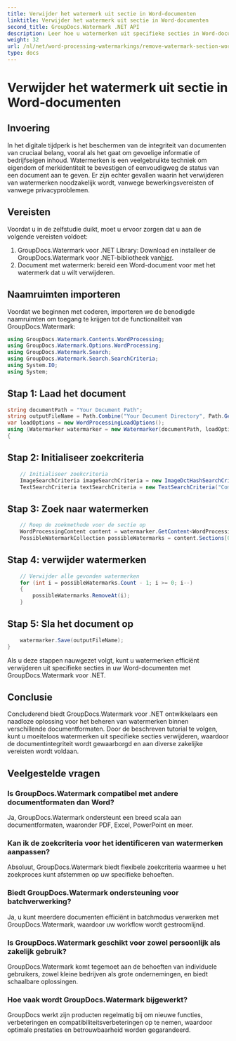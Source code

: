 ```yaml
---
title: Verwijder het watermerk uit sectie in Word-documenten
linktitle: Verwijder het watermerk uit sectie in Word-documenten
second_title: GroupDocs.Watermark .NET API
description: Leer hoe u watermerken uit specifieke secties in Word-documenten verwijdert met GroupDocs.Watermark voor .NET. Uitgebreide tutorial beschikbaar hier.
weight: 32
url: /nl/net/word-processing-watermarkings/remove-watermark-section-word-docs/
type: docs
---
```

# Verwijder het watermerk uit sectie in Word-documenten

## Invoering
In het digitale tijdperk is het beschermen van de integriteit van documenten van cruciaal belang, vooral als het gaat om gevoelige informatie of bedrijfseigen inhoud. Watermerken is een veelgebruikte techniek om eigendom of merkidentiteit te bevestigen of eenvoudigweg de status van een document aan te geven. Er zijn echter gevallen waarin het verwijderen van watermerken noodzakelijk wordt, vanwege bewerkingsvereisten of vanwege privacyproblemen.
## Vereisten
Voordat u in de zelfstudie duikt, moet u ervoor zorgen dat u aan de volgende vereisten voldoet:
1.  GroupDocs.Watermark voor .NET Library: Download en installeer de GroupDocs.Watermark voor .NET-bibliotheek van[hier](https://releases.groupdocs.com/Watermark/net/).
2. Document met watermerk: bereid een Word-document voor met het watermerk dat u wilt verwijderen.

## Naamruimten importeren
Voordat we beginnen met coderen, importeren we de benodigde naamruimten om toegang te krijgen tot de functionaliteit van GroupDocs.Watermark:
```csharp
using GroupDocs.Watermark.Contents.WordProcessing;
using GroupDocs.Watermark.Options.WordProcessing;
using GroupDocs.Watermark.Search;
using GroupDocs.Watermark.Search.SearchCriteria;
using System.IO;
using System;
```
## Stap 1: Laad het document
```csharp
string documentPath = "Your Document Path";
string outputFileName = Path.Combine("Your Document Directory", Path.GetFileName(documentPath));
var loadOptions = new WordProcessingLoadOptions();
using (Watermarker watermarker = new Watermarker(documentPath, loadOptions))
{
```
## Stap 2: Initialiseer zoekcriteria
```csharp
    // Initialiseer zoekcriteria
    ImageSearchCriteria imageSearchCriteria = new ImageDctHashSearchCriteria(Constants.LogoPng);
    TextSearchCriteria textSearchCriteria = new TextSearchCriteria("Company Name");
```
## Stap 3: Zoek naar watermerken
```csharp
    // Roep de zoekmethode voor de sectie op
    WordProcessingContent content = watermarker.GetContent<WordProcessingContent>();
    PossibleWatermarkCollection possibleWatermarks = content.Sections[0].Search(textSearchCriteria.Or(imageSearchCriteria));
```
## Stap 4: verwijder watermerken
```csharp
    // Verwijder alle gevonden watermerken
    for (int i = possibleWatermarks.Count - 1; i >= 0; i--)
    {
        possibleWatermarks.RemoveAt(i);
    }
```
## Stap 5: Sla het document op
```csharp
    watermarker.Save(outputFileName);
}
```
Als u deze stappen nauwgezet volgt, kunt u watermerken efficiënt verwijderen uit specifieke secties in uw Word-documenten met GroupDocs.Watermark voor .NET.

## Conclusie
Concluderend biedt GroupDocs.Watermark voor .NET ontwikkelaars een naadloze oplossing voor het beheren van watermerken binnen verschillende documentformaten. Door de beschreven tutorial te volgen, kunt u moeiteloos watermerken uit specifieke secties verwijderen, waardoor de documentintegriteit wordt gewaarborgd en aan diverse zakelijke vereisten wordt voldaan.
## Veelgestelde vragen
### Is GroupDocs.Watermark compatibel met andere documentformaten dan Word?
Ja, GroupDocs.Watermark ondersteunt een breed scala aan documentformaten, waaronder PDF, Excel, PowerPoint en meer.
### Kan ik de zoekcriteria voor het identificeren van watermerken aanpassen?
Absoluut, GroupDocs.Watermark biedt flexibele zoekcriteria waarmee u het zoekproces kunt afstemmen op uw specifieke behoeften.
### Biedt GroupDocs.Watermark ondersteuning voor batchverwerking?
Ja, u kunt meerdere documenten efficiënt in batchmodus verwerken met GroupDocs.Watermark, waardoor uw workflow wordt gestroomlijnd.
### Is GroupDocs.Watermark geschikt voor zowel persoonlijk als zakelijk gebruik?
GroupDocs.Watermark komt tegemoet aan de behoeften van individuele gebruikers, zowel kleine bedrijven als grote ondernemingen, en biedt schaalbare oplossingen.
### Hoe vaak wordt GroupDocs.Watermark bijgewerkt?
GroupDocs werkt zijn producten regelmatig bij om nieuwe functies, verbeteringen en compatibiliteitsverbeteringen op te nemen, waardoor optimale prestaties en betrouwbaarheid worden gegarandeerd.